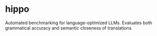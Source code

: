# hippo
Automated benchmarking for language-optimized LLMs. Evaluates both grammatical accuracy and semantic closeness of translations.
